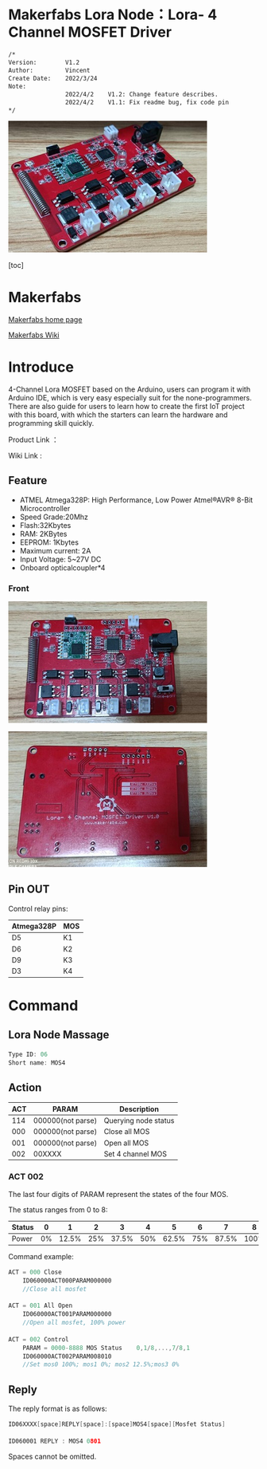  Makerfabs Lora Node：Lora- 4 Channel MOSFET Driver
 ==



```
/*
Version:		V1.2
Author:			Vincent
Create Date:	2022/3/24
Note:
				2022/4/2	V1.2: Change feature describes.
				2022/4/2	V1.1: Fix readme bug, fix code pin
*/
```

![main](md_pic/main.jpg)

[toc]

# Makerfabs

[Makerfabs home page](https://www.makerfabs.com/)

[Makerfabs Wiki](https://makerfabs.com/wiki/index.php?title=Main_Page)



# Introduce

4-Channel Lora MOSFET based on the Arduino, users can program it with Arduino IDE, which is very easy especially suit for the none-programmers. There are also guide for users to learn how to create the first IoT project with this board, with which the starters can learn the hardware and programming skill quickly. 

Product Link ：[]()

Wiki Link : []()


## Feature

* ATMEL Atmega328P: High Performance, Low Power Atmel®AVR® 8-Bit Microcontroller
* Speed Grade:20Mhz
* Flash:32Kbytes
* RAM: 2KBytes
* EEPROM: 1Kbytes
* Maximum current: 2A
* Input Voltage: 5~27V DC
* Onboard opticalcoupler*4



### Front

![front](md_pic/front.jpg)



![back](md_pic/back.jpg)



 ## Pin OUT

Control relay pins: 

| Atmega328P | MOS  |
| ---------- | ---- |
| D5         | K1   |
| D6         | K2   |
| D9         | K3   |
| D3         | K4   |



# Command

## Lora Node Massage

```c
Type ID: 06
Short name: MOS4
```

## Action

| ACT  | PARAM             | Description          |
| ---- | ----------------- | -------------------- |
| 114  | 000000(not parse) | Querying node status |
| 000  | 000000(not parse) | Close all MOS        |
| 001  | 000000(not parse) | Open all MOS         |
| 002  | 00XXXX            | Set 4 channel MOS    |

### ACT 002

The last four digits of PARAM represent the states of the four MOS.  

The status ranges from 0 to 8:

| Status | 0    | 1     | 2    | 3     | 4    | 5     | 6    | 7     | 8    |
| ------ | ---- | ----- | ---- | ----- | ---- | ----- | ---- | ----- | ---- |
| Power  | 0%   | 12.5% | 25%  | 37.5% | 50%  | 62.5% | 75%  | 87.5% | 100% |



Command example:

```c
ACT = 000 Close
	ID060000ACT000PARAM000000
	//Close all mosfet

ACT = 001 All Open
	ID060000ACT001PARAM000000
	//Open all mosfet, 100% power
    
ACT = 002 Control 
	PARAM = 0000-8888 MOS Status	0,1/8,...,7/8,1
	ID060000ACT002PARAM008010
    //Set mos0 100%; mos1 0%; mos2 12.5%;mos3 0%
```



## Reply

The reply format is as follows:

```c
ID06XXXX[space]REPLY[space]:[space]MOS4[space][Mosfet Status]
    
ID060001 REPLY : MOS4 0801
```

Spaces cannot be omitted.